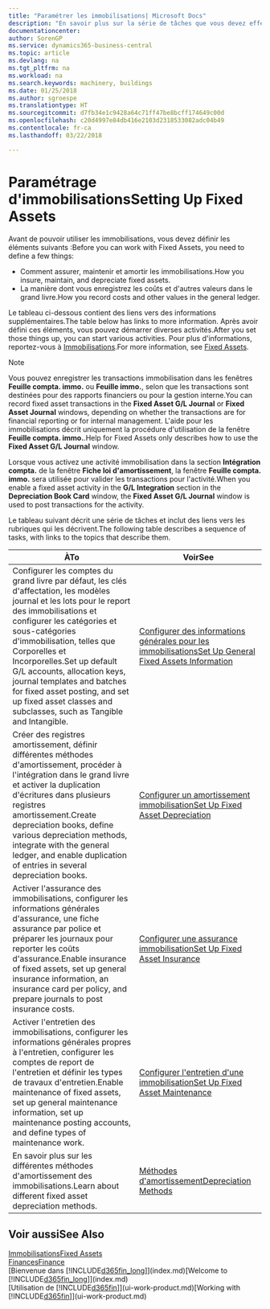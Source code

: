 ```yaml
---
title: "Paramétrer les immobilisations| Microsoft Docs"
description: "En savoir plus sur la série de tâches que vous devez effectuer pour configurer les immobilisations, telles que les machines ou les bâtiments."
documentationcenter: 
author: SorenGP
ms.service: dynamics365-business-central
ms.topic: article
ms.devlang: na
ms.tgt_pltfrm: na
ms.workload: na
ms.search.keywords: machinery, buildings
ms.date: 01/25/2018
ms.author: sgroespe
ms.translationtype: HT
ms.sourcegitcommit: d7fb34e1c9428a64c71ff47be8bcff174649c00d
ms.openlocfilehash: c20d4997e84db416e2103d2318533082adc04b49
ms.contentlocale: fr-ca
ms.lasthandoff: 03/22/2018

---
```

# <a name="setting-up-fixed-assets"></a><span data-ttu-id="25fab-103">Paramétrage d'immobilisations</span><span class="sxs-lookup"><span data-stu-id="25fab-103">Setting Up Fixed Assets</span></span>
<span data-ttu-id="25fab-104">Avant de pouvoir utiliser les immobilisations, vous devez définir les éléments suivants :</span><span class="sxs-lookup"><span data-stu-id="25fab-104">Before you can work with Fixed Assets, you need to define a few things:</span></span>  

* <span data-ttu-id="25fab-105">Comment assurer, maintenir et amortir les immobilisations.</span><span class="sxs-lookup"><span data-stu-id="25fab-105">How you insure, maintain, and depreciate fixed assets.</span></span>  
* <span data-ttu-id="25fab-106">La manière dont vous enregistrez les coûts et d'autres valeurs dans le grand livre.</span><span class="sxs-lookup"><span data-stu-id="25fab-106">How you record costs and other values in the general ledger.</span></span>  

<span data-ttu-id="25fab-107">Le tableau ci-dessous contient des liens vers des informations supplémentaires.</span><span class="sxs-lookup"><span data-stu-id="25fab-107">The table below has links to more information.</span></span> <span data-ttu-id="25fab-108">Après avoir défini ces éléments, vous pouvez démarrer diverses activités.</span><span class="sxs-lookup"><span data-stu-id="25fab-108">After you set those things up, you can start various activities.</span></span> <span data-ttu-id="25fab-109">Pour plus d'informations, reportez-vous à [Immobilisations](fa-manage.md).</span><span class="sxs-lookup"><span data-stu-id="25fab-109">For more information, see [Fixed Assets](fa-manage.md).</span></span>  

> [!NOTE]  
>   <span data-ttu-id="25fab-110">Vous pouvez enregistrer les transactions immobilisation dans les fenêtres **Feuille compta. immo.** ou **Feuille immo.**, selon que les transactions sont destinées pour des rapports financiers ou pour la gestion interne.</span><span class="sxs-lookup"><span data-stu-id="25fab-110">You can record fixed asset transactions in the **Fixed Asset G/L Journal** or **Fixed Asset Journal** windows, depending on whether the transactions are for financial reporting or for internal management.</span></span> <span data-ttu-id="25fab-111">L'aide pour les immobilisations décrit uniquement la procédure d'utilisation de la fenêtre **Feuille compta. immo.**.</span><span class="sxs-lookup"><span data-stu-id="25fab-111">Help for Fixed Assets only describes how to use the **Fixed Asset G/L Journal** window.</span></span>  

<span data-ttu-id="25fab-112">Lorsque vous activez une activité immobilisation dans la section **Intégration compta.** de la fenêtre **Fiche loi d'amortissement**, la fenêtre **Feuille compta. immo.** sera utilisée pour valider les transactions pour l'activité.</span><span class="sxs-lookup"><span data-stu-id="25fab-112">When you enable a fixed asset activity in the **G/L Integration** section in the **Depreciation Book Card** window, the **Fixed Asset G/L Journal** window is used to post transactions for the activity.</span></span>

<span data-ttu-id="25fab-113">Le tableau suivant décrit une série de tâches et inclut des liens vers les rubriques qui les décrivent.</span><span class="sxs-lookup"><span data-stu-id="25fab-113">The following table describes a sequence of tasks, with links to the topics that describe them.</span></span>  

| <span data-ttu-id="25fab-114">À</span><span class="sxs-lookup"><span data-stu-id="25fab-114">To</span></span> | <span data-ttu-id="25fab-115">Voir</span><span class="sxs-lookup"><span data-stu-id="25fab-115">See</span></span> |
| --- | --- |
| <span data-ttu-id="25fab-116">Configurer les comptes du grand livre par défaut, les clés d'affectation, les modèles journal et les lots pour le report des immobilisations et configurer les catégories et sous-catégories d'immobilisation, telles que Corporelles et Incorporelles.</span><span class="sxs-lookup"><span data-stu-id="25fab-116">Set up default G/L accounts, allocation keys, journal templates and batches for fixed asset posting, and set up fixed asset classes and subclasses, such as Tangible and Intangible.</span></span> |[<span data-ttu-id="25fab-117">Configurer des informations générales pour les immobilisations</span><span class="sxs-lookup"><span data-stu-id="25fab-117">Set Up General Fixed Assets Information</span></span>](fa-how-setup-general.md) |
| <span data-ttu-id="25fab-118">Créer des registres amortissement, définir différentes méthodes d'amortissement, procéder à l'intégration dans le grand livre et activer la duplication d'écritures dans plusieurs registres amortissement.</span><span class="sxs-lookup"><span data-stu-id="25fab-118">Create depreciation books, define various depreciation methods, integrate with the general ledger, and enable duplication of entries in several depreciation books.</span></span> |[<span data-ttu-id="25fab-119">Configurer un amortissement immobilisation</span><span class="sxs-lookup"><span data-stu-id="25fab-119">Set Up Fixed Asset Depreciation</span></span>](fa-how-setup-depreciation.md) |
| <span data-ttu-id="25fab-120">Activer l'assurance des immobilisations, configurer les informations générales d'assurance, une fiche assurance par police et préparer les journaux pour reporter les coûts d'assurance.</span><span class="sxs-lookup"><span data-stu-id="25fab-120">Enable insurance of fixed assets, set up general insurance information, an insurance card per policy, and prepare journals to post insurance costs.</span></span> |[<span data-ttu-id="25fab-121">Configurer une assurance immobilisation</span><span class="sxs-lookup"><span data-stu-id="25fab-121">Set Up Fixed Asset Insurance</span></span>](fa-how-setup-insurance.md) |
| <span data-ttu-id="25fab-122">Activer l'entretien des immobilisations, configurer les informations générales propres à l'entretien, configurer les comptes de report de l'entretien et définir les types de travaux d'entretien.</span><span class="sxs-lookup"><span data-stu-id="25fab-122">Enable maintenance of fixed assets, set up general maintenance information, set up maintenance posting accounts, and define types of maintenance work.</span></span> |[<span data-ttu-id="25fab-123">Configurer l'entretien d'une immobilisation</span><span class="sxs-lookup"><span data-stu-id="25fab-123">Set Up Fixed Asset Maintenance</span></span>](fa-how-setup-maintenance.md) |
| <span data-ttu-id="25fab-124">En savoir plus sur les différentes méthodes d'amortissement des immobilisations.</span><span class="sxs-lookup"><span data-stu-id="25fab-124">Learn about different fixed asset depreciation methods.</span></span> |[<span data-ttu-id="25fab-125">Méthodes d'amortissement</span><span class="sxs-lookup"><span data-stu-id="25fab-125">Depreciation Methods</span></span>](fa-depreciation-methods.md) |

## <a name="see-also"></a><span data-ttu-id="25fab-126">Voir aussi</span><span class="sxs-lookup"><span data-stu-id="25fab-126">See Also</span></span>
[<span data-ttu-id="25fab-127">Immobilisations</span><span class="sxs-lookup"><span data-stu-id="25fab-127">Fixed Assets</span></span>](fa-manage.md)  
[<span data-ttu-id="25fab-128">Finances</span><span class="sxs-lookup"><span data-stu-id="25fab-128">Finance</span></span>](finance.md)  
<span data-ttu-id="25fab-129">[Bienvenue dans [!INCLUDE[d365fin_long](includes/d365fin_long_md.md)]](index.md)</span><span class="sxs-lookup"><span data-stu-id="25fab-129">[Welcome to [!INCLUDE[d365fin_long](includes/d365fin_long_md.md)]](index.md)</span></span>  
<span data-ttu-id="25fab-130">[Utilisation de [!INCLUDE[d365fin](includes/d365fin_md.md)]](ui-work-product.md)</span><span class="sxs-lookup"><span data-stu-id="25fab-130">[Working with [!INCLUDE[d365fin](includes/d365fin_md.md)]](ui-work-product.md)</span></span>

